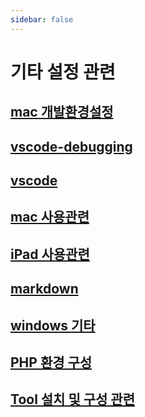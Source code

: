 ```yaml
---
sidebar: false
---
```


# 기타 설정 관련

## [mac 개발환경설정](./devEnv)

## [vscode-debugging](./vscode-debugging)

## [vscode](./vscode)

## [mac 사용관련](./mac-etc)

## [iPad 사용관련](./iPad)

## [markdown](./markdown)

## [windows 기타](./windows)

## [PHP 환경 구성](./php)

## [Tool 설치 및 구성 관련](./tools)
